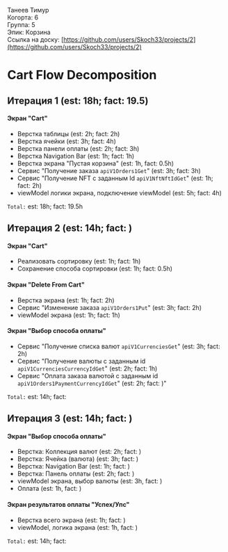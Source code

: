 Танеев Тимур
<br /> Когорта: 6
<br /> Группа: 5
<br /> Эпик: Корзина
<br /> Ссылка на доску: [https://github.com/users/Skoch33/projects/2](https://github.com/users/Skoch33/projects/2)

# Cart Flow Decomposition


## Итерация 1 (est: 18h; fact: 19.5)
#### Экран "Cart"
- Верстка таблицы (est: 2h; fact: 2h)
- Верстка ячейки (est: 3h; fact: 4h)
- Верстка панели оплаты (est: 2h; fact: 3h)
- Верстка Navigation Bar (est: 1h; fact: 1h)
- Верстка экрана "Пустая корзина" (est: 1h, fact: 0.5h)
- Сервис "Получение заказа `apiV1Orders1Get`" (est: 3h; fact: 3h)
- Сервис "Получение NFT с заданным Id `apiV1NftNftIdGet`" (est: 1h; fact: 2h)
- viewModel логики экрана, подключение viewModel (est: 5h; fact: 4h)

`Total:` est:  18h; fact: 19.5h 

## Итерация 2 (est: 14h; fact: )
#### Экран "Cart"
- Реализовать сортировку (est: 1h; fact: 1h)
- Сохранение способа сортировки (est: 1h; fact: 0.5h)

#### Экран "Delete From Cart"
- Верстка экрана (est: 1h; fact: 2h)
- Сервис "Изменение заказа `apiV1Orders1Put`" (est: 3h; fact: 2h)
- viewModel экрана (est: 1h; fact: 1h)

#### Экран "Выбор способа оплаты"
- Сервис "Получение списка валют `apiV1CurrenciesGet`" (est: 3h; fact: 2h)
- Сервис "Получение валюты с заданным id `apiV1CurrenciesCurrencyIdGet`" (est: 2h; fact: 1h)
- Сервис "Оплата заказа валютой с заданным id `apiV1Orders1PaymentCurrencyIdGet`" (est: 2h; fact: )"

`Total:` est: 14h; fact: 

## Итерация 3 (est: 14h; fact: )
#### Экран "Выбор способа оплаты"
- Верстка: Коллекция валют (est: 2h; fact: )
- Верстка: Ячейка (валюта) (est: 3h; fact: )
- Верстка: Navigation Bar (est: 1h; fact: )
- Верстка: Панель оплаты (est: 2h; fact: )
- viewModel экрана, выбор валюты (est: 3h, fact: )
- Оплата (est: 1h,  fact: )

#### Экран результатов оплаты "Успех/Упс"
- Верстка всего экрана (est: 1h; fact: )
- viewModel, логика экрана (est: 1h,  fact: )

`Total:` est: 14h; fact: 
